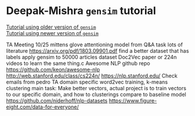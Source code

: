# Deepak-Mishra `gensim` tutorial
[Tutorial using older version of `gensim`](https://medium.com/@mishra.thedeepak/doc2vec-in-a-simple-way-fa80bfe81104)   
[Tutorial using newer version of `gensim`](https://medium.com/@mishra.thedeepak/doc2vec-simple-implementation-example-df2afbbfbad5) 

TA Meeting 10/25
mittens glove 
attentioning model from Q&A task lots of literature
https://arxiv.org/pdf/1803.09901.pdf
find a better dataset that has labels
apply gensim to 50000 articles dataset
Doc2Vec paper or 224n videos to learn the same thing.c
Awesome NLP github repo https://github.com/keon/awesome-nlp
http://web.stanford.edu/class/cs224n/
https://nlp.stanford.edu/
Check emails from pedro TA
domain specific word2vec training, k-means clustering
main task: Make better vectors, actual project is to train 
vectors to our specific domain, and how to clusterings compare to baseline model
https://github.com/niderhoff/nlp-datasets
https://www.figure-eight.com/data-for-everyone/

